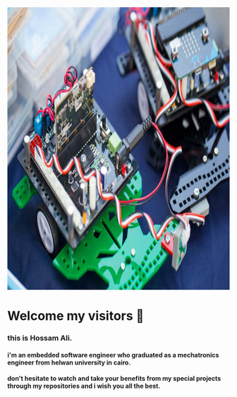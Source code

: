 <img src="https://github.com/HossamAS/HossamAS/blob/main/shutterstock_13717364781.jpg" height="640" width="1024">

# Welcome my visitors 👋
   ### this is Hossam Ali.

#### i'm an embedded software engineer who graduated as a mechatronics engineer from helwan university in cairo.
#### don't hesitate to watch and take your benefits from my special projects through my repositories and i wish you all the best. 



